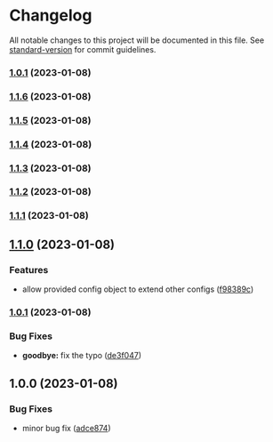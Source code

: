 # Changelog

All notable changes to this project will be documented in this file. See [standard-version](https://github.com/conventional-changelog/standard-version) for commit guidelines.

### [1.0.1](https://github.com/paruuy/maven-multimodule-structure-example/compare/v1.1.6...v1.0.1) (2023-01-08)

### [1.1.6](https://github.com/paruuy/maven-multimodule-structure-example/compare/v1.1.5...v1.1.6) (2023-01-08)

### [1.1.5](https://github.com/paruuy/maven-multimodule-structure-example/compare/v1.1.4...v1.1.5) (2023-01-08)

### [1.1.4](https://github.com/paruuy/maven-multimodule-structure-example/compare/v1.1.3...v1.1.4) (2023-01-08)

### [1.1.3](https://github.com/paruuy/maven-multimodule-structure-example/compare/v1.1.2...v1.1.3) (2023-01-08)

### [1.1.2](https://github.com/paruuy/maven-multimodule-structure-example/compare/v1.1.1...v1.1.2) (2023-01-08)

### [1.1.1](https://github.com/paruuy/maven-multimodule-structure-example/compare/v1.1.0...v1.1.1) (2023-01-08)

## [1.1.0](https://github.com/paruuy/maven-multimodule-structure-example/compare/v1.0.1...v1.1.0) (2023-01-08)


### Features

* allow provided config object to extend other configs ([f98389c](https://github.com/paruuy/maven-multimodule-structure-example/commit/f98389cbdc5ae0451b08bc924987aa4377c890b3))

### [1.0.1](https://github.com/paruuy/maven-multimodule-structure-example/compare/v1.0.0...v1.0.1) (2023-01-08)


### Bug Fixes

* **goodbye:** fix the typo ([de3f047](https://github.com/paruuy/maven-multimodule-structure-example/commit/de3f047a451fbcd313b3d49fb082829cd826dde0))

## 1.0.0 (2023-01-08)


### Bug Fixes

* minor bug fix ([adce874](https://github.com/paruuy/maven-multimodule-structure-example/commit/adce8749d010916fae836b0de5cb0d5ec26ec3b7))
